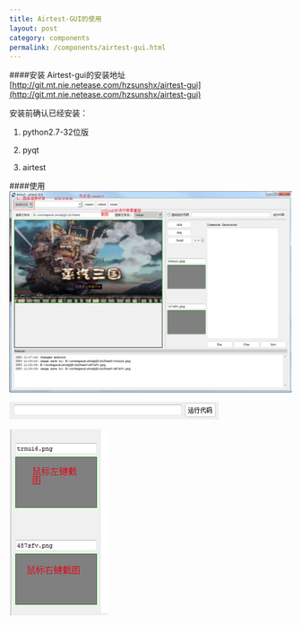 ```yaml
--- 
title: Airtest-GUI的使用
layout: post
category: components
permalink: /components/airtest-gui.html
---
```


####安装
Airtest-gui的安装地址[http://git.mt.nie.netease.com/hzsunshx/airtest-gui](http://git.mt.nie.netease.com/hzsunshx/airtest-gui)

安装前确认已经安装：

1. python2.7-32位版

2. pyqt

3. airtest


####使用
![alt text](/static/img/gui1.png )

![alt text](/static/img/gui2.png )

![alt text](/static/img/gui3.png )